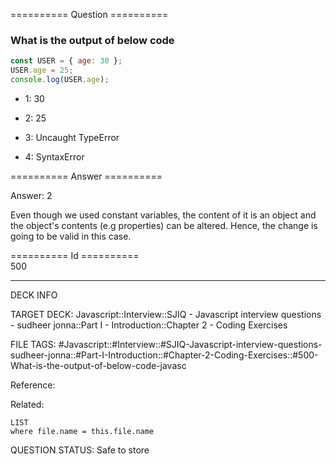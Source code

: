 ========== Question ==========  

### What is the output of below code

```javascript
const USER = { age: 30 };
USER.age = 25;
console.log(USER.age);
```

- 1: 30

- 2: 25

- 3: Uncaught TypeError

- 4: SyntaxError  

========== Answer ==========  

Answer: 2

Even though we used constant variables, the content of it is an object and the
object's contents (e.g properties) can be altered. Hence, the change is going to
be valid in this case.

========== Id ==========  
500

---

DECK INFO

TARGET DECK: Javascript::Interview::SJIQ - Javascript interview questions - sudheer jonna::Part I - Introduction::Chapter 2 - Coding Exercises

FILE TAGS: #Javascript::#Interview::#SJIQ-Javascript-interview-questions-sudheer-jonna::#Part-I-Introduction::#Chapter-2-Coding-Exercises::#500-What-is-the-output-of-below-code-javasc

Reference:

Related:

```dataview
LIST
where file.name = this.file.name
```

QUESTION STATUS: Safe to store
